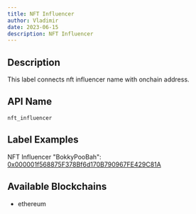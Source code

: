 ```yaml
---
title: NFT Influencer
author: Vladimir
date: 2023-06-15
description: NFT Influencer
---
```


## Description
This label connects nft influencer name with onchain address.
## API Name
`nft_influencer`
## Label Examples
NFT Influencer "BokkyPooBah": [0x000001f568875F378Bf6d170B790967FE429C81A](https://etherscan.io/address/0x000001f568875F378Bf6d170B790967FE429C81A)

## Available Blockchains
- ethereum